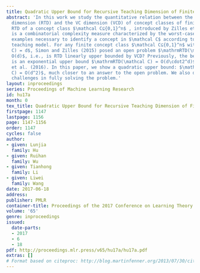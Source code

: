 ```yaml
---
title: Quadratic Upper Bound for Recursive Teaching Dimension of Finite VC Classes
abstract: 'In this work we study the quantitative relation between the recursive teaching
  dimension (RTD) and the VC dimension (VCD) of concept classes of finite sizes. The
  RTD of a concept class $\mathcal C⊆{0,1}^n$ , introduced by Zilles et al. (2011),
  is a combinatorial complexity measure characterized by the worst-case number of
  examples necessary to identify a concept in $\mathcal C$ according to the recursive
  teaching model. For any finite concept class $\mathcal C⊆{0,1}^n$ with $\mathrmVCD(\mathcal
  C) = d$, Simon and Zilles (2015) posed an open problem $\mathrmRTD(\mathcal C) =
  O(d)$, i.e., is RTD linearly upper bounded by VCD? Previously, the best known result
  is an exponential upper bound $\mathrmRTD(\mathcal C) = O(d\cdot2^d)$, due to Chen
  et al. (2016). In this paper, we show a quadratic upper bound: $\mathrmRTD(\mathcal
  C) = O(d^2)$, much closer to an answer to the open problem. We also discuss the
  challenges in fully solving the problem.'
layout: inproceedings
series: Proceedings of Machine Learning Research
id: hu17a
month: 0
tex_title: Quadratic Upper Bound for Recursive Teaching Dimension of Finite VC Classes
firstpage: 1147
lastpage: 1156
page: 1147-1156
order: 1147
cycles: false
author:
- given: Lunjia
  family: Hu
- given: Ruihan
  family: Wu
- given: Tianhong
  family: Li
- given: Liwei
  family: Wang
date: 2017-06-18
address: 
publisher: PMLR
container-title: Proceedings of the 2017 Conference on Learning Theory
volume: '65'
genre: inproceedings
issued:
  date-parts:
  - 2017
  - 6
  - 18
pdf: http://proceedings.mlr.press/v65/hu17a/hu17a.pdf
extras: []
# Format based on citeproc: http://blog.martinfenner.org/2013/07/30/citeproc-yaml-for-bibliographies/
---
```

